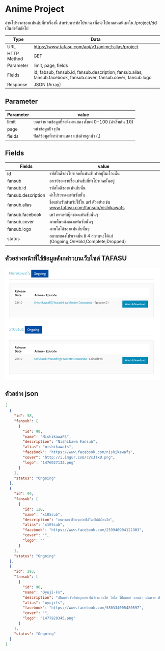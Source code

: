 # Anime Project
อ่านโปรเจคของแฟนซับที่ทำเรื่องนี้ สำหรับหารหัสโปรเจค เพื่อนำไปหาตอนอนิเมะใน /project/:id เป็นลำดับถัดไป

Type | Data
--- | ---
URL | https://www.tafasu.com/api/v1/anime/:alias/project
HTTP Method | GET
Parameter | limit, page, fields
Fields | id, fabsub, fansub.id, fansub.description, fansub.alias, fansub.facebook, fansub.cover, fansub.cover, fansub.logo
Response | JSON (Array)

## Parameter
Parameter | value
--- | ---
limit | บอกจำนวนข้อมูลที่จะดึงมาแสดง ตั้งแต่ 0-100 (ค่าเริ่มต้น 10)
page | หน้าข้อมูลปัจจุบัน
fields | ฟิลล์ข้อมูลที่จะนำมาแสดง แบ่งด้วยลูกน้ำ (,)


## Fields
Fields| value
--- | ---
id | รหัสไอดีของโปรเจคที่แฟนซับทำอยู่ในเรื่องนั้น
fansub | อาเรย์ของรายชื่อแฟนซับที่ทำโปรเจคนั้นอยู่
fansub.id | รหัสไอดีของแฟนซับนั้น
fansub.description | คำโปรยของแฟนซับนั้น
fansub.alias | ชื่อแฟนซับสำหรับใช้ใน url ตัวอย่างเช่น www.tafasu.com/fansub/nishikawafs
fansub.facebook | url เพจเฟสบุ๊คของแฟนซับนั้นๆ
fansub.cover | ภาพพื้นหลังของแฟนซับนั้นๆ
fansub.logo | ภาพโลโก้ของแฟนซับนั้นๆ
status | สถานะของโปรเจคนั้น มี 4 สถานนะได้แก่ (Ongoing,OnHold,Complete,Dropped)

## ตัวอย่างหน้าที่ใช้ข้อมูลดังกล่าวบนเว็บไซต์ TAFASU
![](/images/preview_anime_project.png)

## ตัวอย่าง json
```json
[
  {
    "id": 58,
    "fansub": [
      {
        "id": 90,
        "name": "NishikawaFS",
        "description": "Nishikawa Fansub",
        "alias": "nishikawafs",
        "facebook": "https://www.facebook.com/nishikawafs",
        "cover": "http://i.imgur.com/cVcJTxU.png",
        "logo": "1476027133.png"
      }
    ],
    "status": "Ongoing"
  },
  {
    "id": 99,
    "fansub": [
      {
        "id": 128,
        "name": "x105sub",
        "description": "สามารถนำไปแจกจ่ายได้โดยไม่มีเงื่อนไข",
        "alias": "x105sub",
        "facebook": "https://www.facebook.com/259940904122303",
        "cover": "",
        "logo": ""
      }
    ],
    "status": "Ongoing"
  },
  {
    "id": 293,
    "fansub": [
      {
        "id": 96,
        "name": "Oyuji-Fs",
        "description": "เป็นแฟนซับที่ทำทุกอย่างไม่ว่าจะเล่นไพ่ ไฮโล โป๊กเกอร์ แทงม้า เล่นหวย ปล้น เราทำทุกอย่าง ไม่ใช่ล่ะ 5555",
        "alias": "oyujifs",
        "facebook": "https://www.facebook.com/580334005480597",
        "cover": "",
        "logo": "1477928345.png"
      }
    ],
    "status": "Ongoing"
  }
]
```
